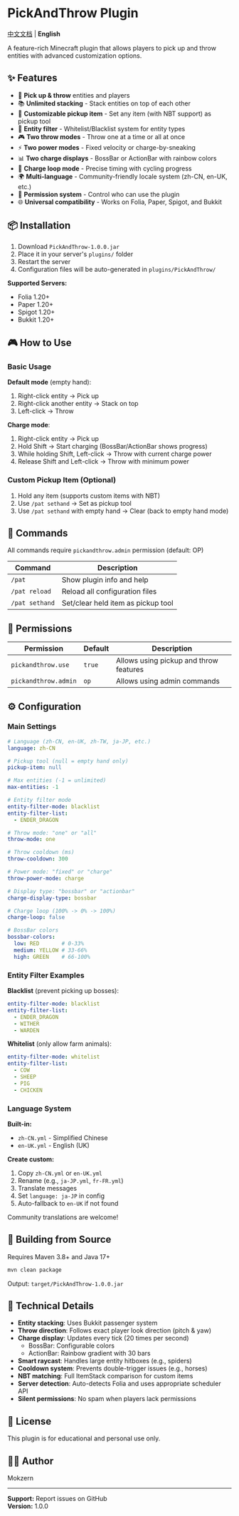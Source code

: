 # PickAndThrow Plugin

[中文文档](README_zh-CN.md) | **English**

A feature-rich Minecraft plugin that allows players to pick up and throw entities with advanced customization options.

## ✨ Features

- 🎯 **Pick up & throw** entities and players
- 📚 **Unlimited stacking** - Stack entities on top of each other
- 🎨 **Customizable pickup item** - Set any item (with NBT support) as pickup tool
- 🚫 **Entity filter** - Whitelist/Blacklist system for entity types
- 🎮 **Two throw modes** - Throw one at a time or all at once
- ⚡ **Two power modes** - Fixed velocity or charge-by-sneaking
- 📊 **Two charge displays** - BossBar or ActionBar with rainbow colors
- 🔄 **Charge loop mode** - Precise timing with cycling progress
- 🌍 **Multi-language** - Community-friendly locale system (zh-CN, en-UK, etc.)
- 🔐 **Permission system** - Control who can use the plugin
- 🌐 **Universal compatibility** - Works on Folia, Paper, Spigot, and Bukkit

## 📦 Installation

1. Download `PickAndThrow-1.0.0.jar`
2. Place it in your server's `plugins/` folder
3. Restart the server
4. Configuration files will be auto-generated in `plugins/PickAndThrow/`

**Supported Servers:**
- Folia 1.20+
- Paper 1.20+
- Spigot 1.20+
- Bukkit 1.20+

## 🎮 How to Use

### Basic Usage

**Default mode** (empty hand):
1. Right-click entity → Pick up
2. Right-click another entity → Stack on top
3. Left-click → Throw

**Charge mode**:
1. Right-click entity → Pick up
2. Hold Shift → Start charging (BossBar/ActionBar shows progress)
3. While holding Shift, Left-click → Throw with current charge power
4. Release Shift and Left-click → Throw with minimum power

### Custom Pickup Item (Optional)

1. Hold any item (supports custom items with NBT)
2. Use `/pat sethand` → Set as pickup tool
3. Use `/pat sethand` with empty hand → Clear (back to empty hand mode)

## 📝 Commands

All commands require `pickandthrow.admin` permission (default: OP)

| Command | Description |
|---------|-------------|
| `/pat` | Show plugin info and help |
| `/pat reload` | Reload all configuration files |
| `/pat sethand` | Set/clear held item as pickup tool |

## 🔑 Permissions

| Permission | Default | Description |
|------------|---------|-------------|
| `pickandthrow.use` | `true` | Allows using pickup and throw features |
| `pickandthrow.admin` | `op` | Allows using admin commands |

## ⚙️ Configuration

### Main Settings

```yaml
# Language (zh-CN, en-UK, zh-TW, ja-JP, etc.)
language: zh-CN

# Pickup tool (null = empty hand only)
pickup-item: null

# Max entities (-1 = unlimited)
max-entities: -1

# Entity filter mode
entity-filter-mode: blacklist
entity-filter-list:
  - ENDER_DRAGON

# Throw mode: "one" or "all"
throw-mode: one

# Throw cooldown (ms)
throw-cooldown: 300

# Power mode: "fixed" or "charge"
throw-power-mode: charge

# Display type: "bossbar" or "actionbar"
charge-display-type: bossbar

# Charge loop (100% -> 0% -> 100%)
charge-loop: false

# BossBar colors
bossbar-colors:
  low: RED       # 0-33%
  medium: YELLOW # 33-66%
  high: GREEN    # 66-100%
```

### Entity Filter Examples

**Blacklist** (prevent picking up bosses):
```yaml
entity-filter-mode: blacklist
entity-filter-list:
  - ENDER_DRAGON
  - WITHER
  - WARDEN
```

**Whitelist** (only allow farm animals):
```yaml
entity-filter-mode: whitelist
entity-filter-list:
  - COW
  - SHEEP
  - PIG
  - CHICKEN
```

### Language System

**Built-in:**
- `zh-CN.yml` - Simplified Chinese
- `en-UK.yml` - English (UK)

**Create custom:**
1. Copy `zh-CN.yml` or `en-UK.yml`
2. Rename (e.g., `ja-JP.yml`, `fr-FR.yml`)
3. Translate messages
4. Set `language: ja-JP` in config
5. Auto-fallback to `en-UK` if not found

Community translations are welcome!

## 🔧 Building from Source

Requires Maven 3.8+ and Java 17+

```bash
mvn clean package
```

Output: `target/PickAndThrow-1.0.0.jar`

## 📖 Technical Details

- **Entity stacking**: Uses Bukkit passenger system
- **Throw direction**: Follows exact player look direction (pitch & yaw)
- **Charge display**: Updates every tick (20 times per second)
  - BossBar: Configurable colors
  - ActionBar: Rainbow gradient with 30 bars
- **Smart raycast**: Handles large entity hitboxes (e.g., spiders)
- **Cooldown system**: Prevents double-trigger issues (e.g., horses)
- **NBT matching**: Full ItemStack comparison for custom items
- **Server detection**: Auto-detects Folia and uses appropriate scheduler API
- **Silent permissions**: No spam when players lack permissions

## 📄 License

This plugin is for educational and personal use only.

## 👨‍💻 Author

Mokzern

---

**Support:** Report issues on GitHub  
**Version:** 1.0.0
